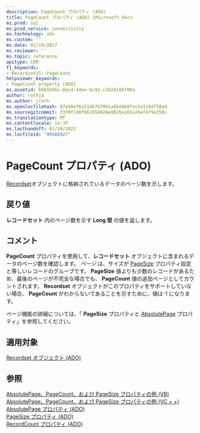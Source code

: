 ```yaml
---
description: PageCount プロパティ (ADO)
title: PageCount プロパティ (ADO) |Microsoft Docs
ms.prod: sql
ms.prod_service: connectivity
ms.technology: ado
ms.custom: ''
ms.date: 01/19/2017
ms.reviewer: ''
ms.topic: reference
apitype: COM
f1_keywords:
- Recordset15::PageCount
helpviewer_keywords:
- PageCount property [ADO]
ms.assetid: b601b56c-0ac4-44ee-bc91-c3d2d104f00a
author: rothja
ms.author: jroth
ms.openlocfilehash: 07eb8ef6a51b67b70b1a0bd4b8fecba116df58a4
ms.sourcegitcommit: 33f0f190f962059826e002be165a2bef4f9e350c
ms.translationtype: MT
ms.contentlocale: ja-JP
ms.lasthandoff: 01/30/2021
ms.locfileid: "99166927"
---
```

# <a name="pagecount-property-ado"></a>PageCount プロパティ (ADO)
[Recordset](./recordset-object-ado.md)オブジェクトに格納されているデータのページ数を示します。  
  
## <a name="return-value"></a>戻り値  
 **レコードセット** 内のページ数を示す **Long 型** の値を返します。  
  
## <a name="remarks"></a>コメント  
 **PageCount** プロパティを使用して、**レコードセット** オブジェクトに含まれるデータのページ数を確認します。 *ページ* は、サイズが [PageSize](./pagesize-property-ado.md) プロパティ設定と等しいレコードのグループです。 **PageSize** 値よりも少数のレコードがあるため、最後のページが不完全な場合でも、 **PageCount** 値の追加ページとしてカウントされます。 **Recordset** オブジェクトがこのプロパティをサポートしていない場合、 **PageCount** がわからないであることを示すために、値は-1 になります。  
  
 ページ機能の詳細については、「 **PageSize** プロパティと [AbsolutePage](./absolutepage-property-ado.md) プロパティ」を参照してください。  
  
## <a name="applies-to"></a>適用対象  
 [Recordset オブジェクト (ADO)](./recordset-object-ado.md)  
  
## <a name="see-also"></a>参照  
 [AbsolutePage、PageCount、および PageSize プロパティの例 (VB)](./absolutepage-pagecount-and-pagesize-properties-example-vb.md)   
 [AbsolutePage、PageCount、および PageSize プロパティの例 (VC + +)](./absolutepage-pagecount-and-pagesize-properties-example-vc.md)   
 [AbsolutePage プロパティ (ADO)](./absolutepage-property-ado.md)   
 [PageSize プロパティ (ADO)](./pagesize-property-ado.md)   
 [RecordCount プロパティ (ADO)](./recordcount-property-ado.md)